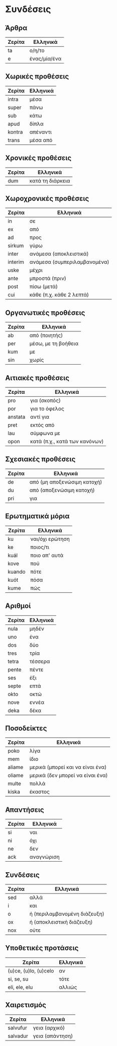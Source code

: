 # Συνδέσεις

## Άρθρα

| Ζερίτα | Ελληνικά     |
| ------ | ------------ |
| ta     | ο/η/το       |
| e      | ένας/μία/ένα |

## Χωρικές προθέσεις

| Ζερίτα | Ελληνικά |
| ------ | -------- |
| intra  | μέσα     |
| super  | πάνω     |
| sub    | κάτω     |
| apud   | δίπλα    |
| kontra | απέναντι |
| trans  | μέσα από |

## Χρονικές προθέσεις

| Ζερίτα | Ελληνικά         |
| ------ | ---------------- |
| dum    | κατά τη διάρκεια |

## Χωροχρονικές προθέσεις

| Ζερίτα  | Ελληνικά                     |
| ------- | ---------------------------- |
| in      | σε                           |
| ex      | από                          |
| ad      | προς                         |
| sirkum  | γύρω                         |
| inter   | ανάμεσα (αποκλειστικά)       |
| interim | ανάμεσα (συμπεριλαμβανομένα) |
| uske    | μέχρι                        |
| ante    | μπροστά (πριν)               |
| post    | πίσω (μετά)                  |
| cui     | κάθε (π.χ. κάθε 2 λεπτά)     |

## Οργανωτικές προθέσεις

| Ζερίτα | Ελληνικά            |
| ------ | ------------------- |
| ab     | από (ποιητής)       |
| per    | μέσω, με τη βοήθεια |
| kum    | με                  |
| sin    | χωρίς               |

## Αιτιακές προθέσεις

| Ζερίτα  | Ελληνικά                      |
| ------- | ----------------------------- |
| pro     | για (σκοπός)                  |
| por     | για το όφελος                 |
| anstata | αντί για                      |
| pret    | εκτός από                     |
| lau     | σύμφωνα με                    |
| opon    | κατά (π.χ., κατά των κανόνων) |

## Σχεσιακές προθέσεις

| Ζερίτα | Ελληνικά                    |
| ------ | --------------------------- |
| de     | από (μη αποξενώσιμη κατοχή) |
| du     | από (αποξενώσιμη κατοχή)    |
| pri    | για                         |

## Ερωτηματικά μόρια

| Ζερίτα | Ελληνικά        |
| ------ | --------------- |
| ku     | ναι/όχι ερώτηση |
| ke     | ποιος/τι        |
| kuál   | ποιο απ' αυτά   |
| kove   | πού             |
| kuando | πότε            |
| kuót   | πόσα            |
| kume   | πώς             |

## Αριθμοί

| Ζερίτα | Ελληνικά |
| ------ | -------- |
| nula   | μηδέν    |
| uno    | ένα      |
| dos    | δύο      |
| tres   | τρία     |
| tetra  | τέσσερα  |
| pente  | πέντε    |
| ses    | έξι      |
| septe  | επτά     |
| okto   | οκτώ     |
| nove   | εννέα    |
| deka   | δέκα     |

## Ποσοδείκτες

| Ζερίτα | Ελληνικά                         |
| ------ | -------------------------------- |
| poko   | λίγα                             |
| mem    | ίδιο                             |
| aliame | μερικά (μπορεί και να είναι ένα) |
| oliame | μερικά (δεν μπορεί να είναι ένα) |
| multe  | πολλά                            |
| kiska  | έκαστος                          |

## Απαντήσεις

| Ζερίτα | Ελληνικά   |
| ------ | ---------- |
| si     | ναι        |
| ni     | όχι        |
| ne     | δεν        |
| ack    | αναγνώριση |

## Συνδέσεις

| Ζερίτα | Ελληνικά                     |
| ------ | ---------------------------- |
| sed    | αλλά                         |
| i      | και                          |
| o      | ή (περιλαμβανομένη διάζευξη) |
| ox     | ή (αποκλειστική διάζευξη)    |
| nox    | ούτε                         |

## Υποθετικές προτάσεις

| Ζερίτα                | Ελληνικά |
| --------------------- | -------- |
| (u)ce, (u)lo, (u)celo | αν       |
| si, se, su            | τότε     |
| eli, ele, elu         | αλλιώς   |

## Χαιρετισμός

| Ζερίτα   | Ελληνικά        |
| -------- | --------------- |
| salvufur | γεια (αρχικό)   |
| salvadur | γεια (απάντηση) |
